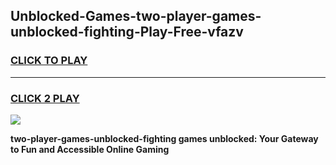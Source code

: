 
## Unblocked-Games-two-player-games-unblocked-fighting-Play-Free-vfazv
<h3>
<a href="https://premium76.site?title=two-player-games-unblocked-fighting&ref=23A">CLICK TO PLAY</a></h3>
<hr>

<h3>
<a href="https://premium76.site?title=two-player-games-unblocked-fighting&ref=23A">CLICK 2 PLAY</a>
  
</h3>

<a href="https://premium76.site?title=two-player-games-unblocked-fighting&ref=23A"><img src="https://clearcache.store/games.png"></a>


**two-player-games-unblocked-fighting games unblocked: Your Gateway to Fun and Accessible Online Gaming**
